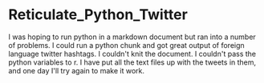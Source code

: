# Reticulate_Python_Twitter
I was hoping to run python in a markdown document but ran into a number of problems. 
I could run a python chunk and got great output of foreign language twitter hashtags. 
I couldn't knit the document. I couldn't pass the python variables to r. I have put all the text files up with the tweets in them,
and one day I'll try again to make it work.
